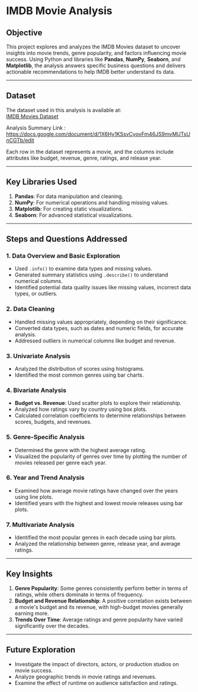 # **IMDB Movie Analysis**

## **Objective**  
This project explores and analyzes the IMDB Movies dataset to uncover insights into movie trends, genre popularity, and factors influencing movie success. Using Python and libraries like **Pandas**, **NumPy**, **Seaborn**, and **Matplotlib**, the analysis answers specific business questions and delivers actionable recommendations to help IMDB better understand its data.

---

## **Dataset**  
The dataset used in this analysis is available at:  
[IMDB Movies Dataset](https://drive.google.com/file/d/1lruT50ZWD4PtvDbIn4VnepZvSoeO9BrA/view?usp=sharing)  

Analysis Summary Link : 
https://docs.google.com/document/d/1X6Hy1KSsvCyovFm46JS9mvMUTsUnCGTb/edit

Each row in the dataset represents a movie, and the columns include attributes like budget, revenue, genre, ratings, and release year.

---

## **Key Libraries Used**  
1. **Pandas**: For data manipulation and cleaning.  
2. **NumPy**: For numerical operations and handling missing values.  
3. **Matplotlib**: For creating static visualizations.  
4. **Seaborn**: For advanced statistical visualizations.  

---

## **Steps and Questions Addressed**  

### **1. Data Overview and Basic Exploration**  
- Used `.info()` to examine data types and missing values.  
- Generated summary statistics using `.describe()` to understand numerical columns.  
- Identified potential data quality issues like missing values, incorrect data types, or outliers.  

### **2. Data Cleaning**  
- Handled missing values appropriately, depending on their significance.  
- Converted data types, such as dates and numeric fields, for accurate analysis.  
- Addressed outliers in numerical columns like budget and revenue.  

### **3. Univariate Analysis**  
- Analyzed the distribution of scores using histograms.  
- Identified the most common genres using bar charts.  

### **4. Bivariate Analysis**  
- **Budget vs. Revenue**: Used scatter plots to explore their relationship.  
- Analyzed how ratings vary by country using box plots.  
- Calculated correlation coefficients to determine relationships between scores, budgets, and revenues.  

### **5. Genre-Specific Analysis**  
- Determined the genre with the highest average rating.  
- Visualized the popularity of genres over time by plotting the number of movies released per genre each year.  

### **6. Year and Trend Analysis**  
- Examined how average movie ratings have changed over the years using line plots.  
- Identified years with the highest and lowest movie releases using bar plots.  

### **7. Multivariate Analysis**  
- Identified the most popular genres in each decade using bar plots.  
- Analyzed the relationship between genre, release year, and average ratings.  

---

## **Key Insights**  
1. **Genre Popularity**: Some genres consistently perform better in terms of ratings, while others dominate in terms of frequency.  
2. **Budget and Revenue Relationship**: A positive correlation exists between a movie's budget and its revenue, with high-budget movies generally earning more.  
3. **Trends Over Time**: Average ratings and genre popularity have varied significantly over the decades.  

---

## **Future Exploration**  
- Investigate the impact of directors, actors, or production studios on movie success.  
- Analyze geographic trends in movie ratings and revenues.  
- Examine the effect of runtime on audience satisfaction and ratings.  
